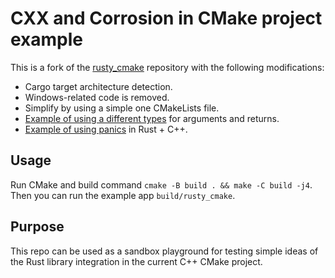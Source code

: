 # CXX and Corrosion in CMake project example

This is a fork of the [rusty_cmake](https://github.com/trondhe/rusty_cmake) repository with the following modifications:

 - Cargo target architecture detection.
 - Windows-related code is removed.
 - Simplify by using a simple one CMakeLists file.
 - [Example of using a different types](https://github.com/geekbrother/cxx-corrosion-cmake/blob/2a981b2ec34ee4d4ffe261b1be07691f74c31a04/src/main.cpp#L8) for arguments and returns.
 - [Example of using panics](https://github.com/geekbrother/cxx-corrosion-cmake/blob/2a981b2ec34ee4d4ffe261b1be07691f74c31a04/src/main.cpp#L15) in Rust + C++.

## Usage

Run CMake and build command `cmake -B build . && make -C build -j4`. 
Then you can run the example app `build/rusty_cmake`.

## Purpose

This repo can be used as a sandbox playground for testing simple ideas of the Rust library integration in the current C++ CMake project.
